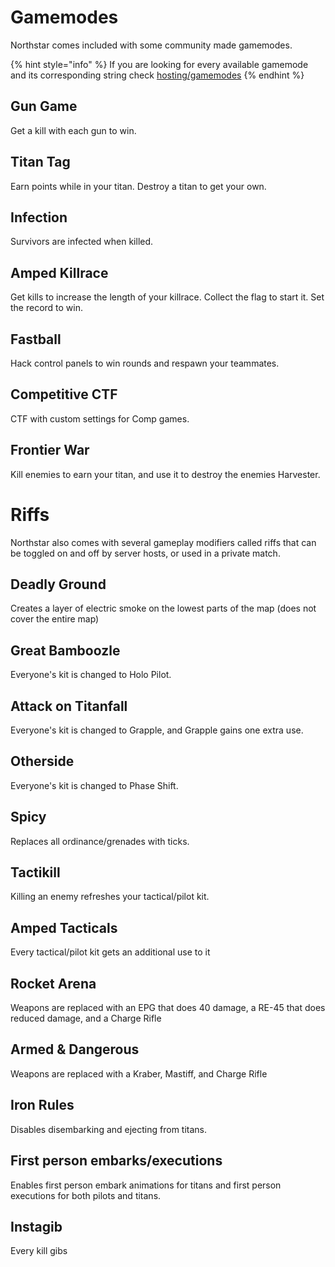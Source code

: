 # Gamemodes

Northstar comes included with some community made gamemodes.

{% hint style="info" %}
If you are looking for every available gamemode and its corresponding string check [hosting/gamemodes](../../hosting-a-server-with-northstar/dedicated-server/README.md#gamemodes)
{% endhint %}

## Gun Game

Get a kill with each gun to win.

## Titan Tag

Earn points while in your titan. Destroy a titan to get your own.

## Infection

Survivors are infected when killed.

## Amped Killrace

Get kills to increase the length of your killrace. Collect the flag to start it. Set the record to win.

## Fastball

Hack control panels to win rounds and respawn your teammates.

## Competitive CTF

CTF with custom settings for Comp games.

## Frontier War

Kill enemies to earn your titan, and use it to destroy the enemies Harvester.

# Riffs

Northstar also comes with several gameplay modifiers called riffs that can be toggled on and off by server hosts, or used in a private match.

## Deadly Ground

Creates a layer of electric smoke on the lowest parts of the map (does not cover the entire map)

## Great Bamboozle

Everyone's kit is changed to Holo Pilot.

## Attack on Titanfall

Everyone's kit is changed to Grapple, and Grapple gains one extra use.

## Otherside

Everyone's kit is changed to Phase Shift.

## Spicy

Replaces all ordinance/grenades with ticks.

## Tactikill

Killing an enemy refreshes your tactical/pilot kit.

## Amped Tacticals
Every tactical/pilot kit gets an additional use to it

## Rocket Arena
Weapons are replaced with an EPG that does 40 damage, a RE-45 that does reduced damage, and a Charge Rifle

## Armed & Dangerous

Weapons are replaced with a Kraber, Mastiff, and Charge Rifle

## Iron Rules
Disables disembarking and ejecting from titans.

## First person embarks/executions
Enables first person embark animations for titans and first person executions for both pilots and titans.

## Instagib
Every kill gibs
